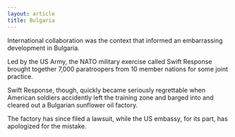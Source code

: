 ```yaml
---
layout: article
title: Bulgaria
---
```


International collaboration was the context that informed an embarrassing development in Bulgaria.

Led by the US Army, the NATO military exercise called Swift Response brought together 7,000 paratroopers from 10 member nations for some joint practice.

Swift Response, though, quickly became seriously regrettable when American soldiers accidently left the training zone and barged into and cleared out a Bulgarian sunflower oil factory.

The factory has since filed a lawsuit, while the US embassy, for its part, has apologized for the mistake.
